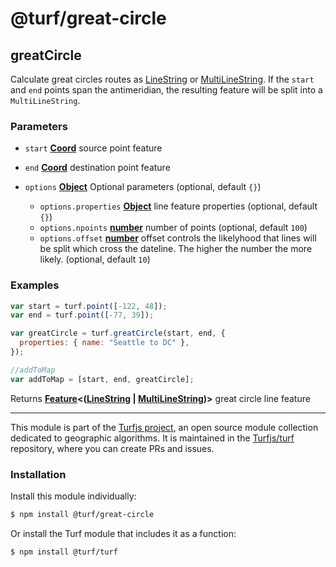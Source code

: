 # @turf/great-circle

<!-- Generated by documentation.js. Update this documentation by updating the source code. -->

## greatCircle

Calculate great circles routes as [LineString][1] or [MultiLineString][2].
If the `start` and `end` points span the antimeridian, the resulting feature will
be split into a `MultiLineString`.

### Parameters

- `start` **[Coord][3]** source point feature
- `end` **[Coord][3]** destination point feature
- `options` **[Object][4]** Optional parameters (optional, default `{}`)

  - `options.properties` **[Object][4]** line feature properties (optional, default `{}`)
  - `options.npoints` **[number][5]** number of points (optional, default `100`)
  - `options.offset` **[number][5]** offset controls the likelyhood that lines will
    be split which cross the dateline. The higher the number the more likely. (optional, default `10`)

### Examples

```javascript
var start = turf.point([-122, 48]);
var end = turf.point([-77, 39]);

var greatCircle = turf.greatCircle(start, end, {
  properties: { name: "Seattle to DC" },
});

//addToMap
var addToMap = [start, end, greatCircle];
```

Returns **[Feature][6]<([LineString][7] | [MultiLineString][8])>** great circle line feature

[1]: https://tools.ietf.org/html/rfc7946#section-3.1.4
[2]: https://tools.ietf.org/html/rfc7946#section-3.1.5
[3]: https://tools.ietf.org/html/rfc7946#section-3.1.1
[4]: https://developer.mozilla.org/docs/Web/JavaScript/Reference/Global_Objects/Object
[5]: https://developer.mozilla.org/docs/Web/JavaScript/Reference/Global_Objects/Number
[6]: https://tools.ietf.org/html/rfc7946#section-3.2
[7]: https://tools.ietf.org/html/rfc7946#section-3.1.4
[8]: https://tools.ietf.org/html/rfc7946#section-3.1.5

<!-- This file is automatically generated. Please don't edit it directly:
if you find an error, edit the source file (likely index.js), and re-run
./scripts/generate-readmes in the turf project. -->

---

This module is part of the [Turfjs project](http://turfjs.org/), an open source
module collection dedicated to geographic algorithms. It is maintained in the
[Turfjs/turf](https://github.com/Turfjs/turf) repository, where you can create
PRs and issues.

### Installation

Install this module individually:

```sh
$ npm install @turf/great-circle
```

Or install the Turf module that includes it as a function:

```sh
$ npm install @turf/turf
```
